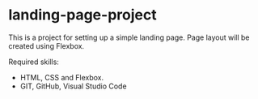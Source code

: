 # landing-page-project
This is a project for setting up a simple landing page. Page layout will be created using Flexbox.

Required skills: 
- HTML, CSS and Flexbox.
- GIT, GitHub, Visual Studio Code
